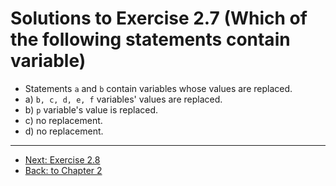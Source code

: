 # Solutions to Exercise 2.7 (Which of the following statements contain variable)

- Statements `a` and `b` contain variables whose values are replaced.
- a) `b, c, d, e, f` variables' values are replaced.
- b) `p` variable's value is replaced.
- c) no replacement.
- d) no replacement.

---

- [Next: Exercise 2.8](02_08.md)
- [Back: to Chapter 2](README.md)
